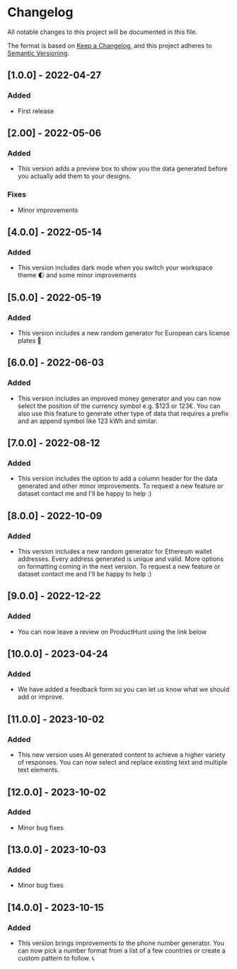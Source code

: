 # Changelog

All notable changes to this project will be documented in this file.

The format is based on [Keep a Changelog](https://keepachangelog.com/en/1.0.0/),
and this project adheres to [Semantic Versioning](https://semver.org/spec/v2.0.0.html).

## [1.0.0] - 2022-04-27

### Added

- First release

## [2.00] - 2022-05-06

### Added

- This version adds a preview box to show you the data generated before you actually add them to your designs.

### Fixes

- Minor improvements

## [4.0.0] - 2022-05-14

### Added

- This version includes dark mode when you switch your workspace theme 🌓 and some minor improvements

## [5.0.0] - 2022-05-19

### Added

- This version includes a new random generator for European cars license plates 🚗

## [6.0.0] - 2022-06-03

### Added

- This version includes an improved money generator and you can now select the position of the currency symbol e.g. $123 or 123€.
  You can also use this feature to generate other type of data that requires a prefix and an append symbol like 123 kWh and similar.

## [7.0.0] - 2022-08-12

### Added

- This version includes the option to add a column header for the data generated and other minor improvements.
  To request a new feature or dataset contact me and I'll be happy to help :)

## [8.0.0] - 2022-10-09

### Added

- This version includes a new random generator for Ethereum wallet addresses.
  Every address generated is unique and valid.
  More options on formatting coming in the next version.
  To request a new feature or dataset contact me and I'll be happy to help :)

## [9.0.0] - 2022-12-22

### Added

- You can now leave a review on ProductHunt using the link below

## [10.0.0] - 2023-04-24

### Added

- We have added a feedback form so you can let us know what we should add or improve.

## [11.0.0] - 2023-10-02

### Added

- This new version uses AI generated content to achieve a higher variety of responses.
  You can now select and replace existing text and multiple text elements.

## [12.0.0] - 2023-10-02

### Added

- Minor bug fixes

## [13.0.0] - 2023-10-03

### Added

- Minor bug fixes

## [14.0.0] - 2023-10-15

### Added

- This version brings improvements to the phone number generator.
  You can now pick a number format from a list of a few countries or create a custom pattern to follow. 📞
